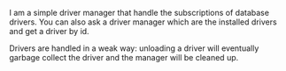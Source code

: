 I am a simple driver manager that handle the subscriptions of database drivers. You can also ask a driver manager which are the installed drivers and get a driver by id.

Drivers are handled in a weak way: unloading a driver will eventually garbage collect the driver and the manager will be cleaned up.